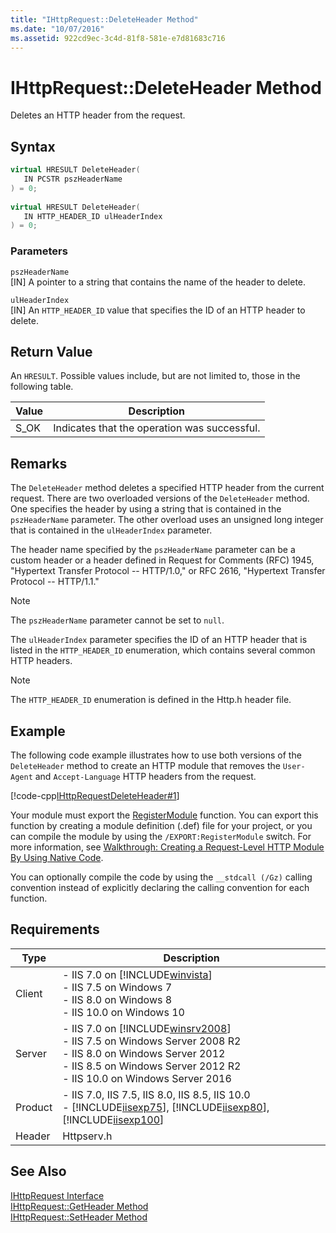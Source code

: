 ```yaml
---
title: "IHttpRequest::DeleteHeader Method"
ms.date: "10/07/2016"
ms.assetid: 922cd9ec-3c4d-81f8-581e-e7d81683c716
---
```

# IHttpRequest::DeleteHeader Method

Deletes an HTTP header from the request.  
  
## Syntax  
  
```cpp  
virtual HRESULT DeleteHeader(  
   IN PCSTR pszHeaderName  
) = 0;  
  
virtual HRESULT DeleteHeader(  
   IN HTTP_HEADER_ID ulHeaderIndex  
) = 0;  
```  
  
### Parameters  

 `pszHeaderName`  
 [IN] A pointer to a string that contains the name of the header to delete.  
  
 `ulHeaderIndex`  
 [IN] An `HTTP_HEADER_ID` value that specifies the ID of an HTTP header to delete.  
  
## Return Value  

 An `HRESULT`. Possible values include, but are not limited to, those in the following table.  
  
|Value|Description|  
|-----------|-----------------|  
|S_OK|Indicates that the operation was successful.|  
  
## Remarks  

 The `DeleteHeader` method deletes a specified HTTP header from the current request. There are two overloaded versions of the `DeleteHeader` method. One specifies the header by using a string that is contained in the `pszHeaderName` parameter. The other overload uses an unsigned long integer that is contained in the `ulHeaderIndex` parameter.  
  
 The header name specified by the `pszHeaderName` parameter can be a custom header or a header defined in Request for Comments (RFC) 1945, "Hypertext Transfer Protocol -- HTTP/1.0," or RFC 2616, "Hypertext Transfer Protocol -- HTTP/1.1."  
  
> [!NOTE]
>  The `pszHeaderName` parameter cannot be set to `null`.  
  
 The `ulHeaderIndex` parameter specifies the ID of an HTTP header that is listed in the `HTTP_HEADER_ID` enumeration, which contains several common HTTP headers.  
  
> [!NOTE]
> The `HTTP_HEADER_ID` enumeration is defined in the Http.h header file.  
  
## Example  

 The following code example illustrates how to use both versions of the `DeleteHeader` method to create an HTTP module that removes the `User-Agent` and `Accept-Language` HTTP headers from the request.  
  
 [!code-cpp[IHttpRequestDeleteHeader#1](../../../samples/snippets/cpp/VS_Snippets_IIS/IIS7/IHttpRequestDeleteHeader/cpp/IHttpRequestDeleteHeader.cpp#1)]  
  
 Your module must export the [RegisterModule](../../web-development-reference/native-code-api-reference/pfn-registermodule-function.md) function. You can export this function by creating a module definition (.def) file for your project, or you can compile the module by using the `/EXPORT:RegisterModule` switch. For more information, see [Walkthrough: Creating a Request-Level HTTP Module By Using Native Code](../../web-development-reference/native-code-development-overview/walkthrough-creating-a-request-level-http-module-by-using-native-code.md).  
  
 You can optionally compile the code by using the `__stdcall (/Gz)` calling convention instead of explicitly declaring the calling convention for each function.  
  
## Requirements  
  
|Type|Description|  
|----------|-----------------|  
|Client|-   IIS 7.0 on [!INCLUDE[winvista](../../wmi-provider/includes/winvista-md.md)]<br />-   IIS 7.5 on Windows 7<br />-   IIS 8.0 on Windows 8<br />-   IIS 10.0 on Windows 10|  
|Server|-   IIS 7.0 on [!INCLUDE[winsrv2008](../../wmi-provider/includes/winsrv2008-md.md)]<br />-   IIS 7.5 on Windows Server 2008 R2<br />-   IIS 8.0 on Windows Server 2012<br />-   IIS 8.5 on Windows Server 2012 R2<br />-   IIS 10.0 on Windows Server 2016|  
|Product|-   IIS 7.0, IIS 7.5, IIS 8.0, IIS 8.5, IIS 10.0<br />-   [!INCLUDE[iisexp75](../../web-development-reference/native-code-api-reference/includes/iisexp75-md.md)], [!INCLUDE[iisexp80](../../web-development-reference/native-code-api-reference/includes/iisexp80-md.md)], [!INCLUDE[iisexp100](../../web-development-reference/native-code-api-reference/includes/iisexp100-md.md)]|  
|Header|Httpserv.h|  
  
## See Also  

 [IHttpRequest Interface](../../web-development-reference/native-code-api-reference/ihttprequest-interface.md)   
 [IHttpRequest::GetHeader Method](../../web-development-reference/native-code-api-reference/ihttprequest-getheader-method.md)   
 [IHttpRequest::SetHeader Method](../../web-development-reference/native-code-api-reference/ihttprequest-setheader-method.md)
